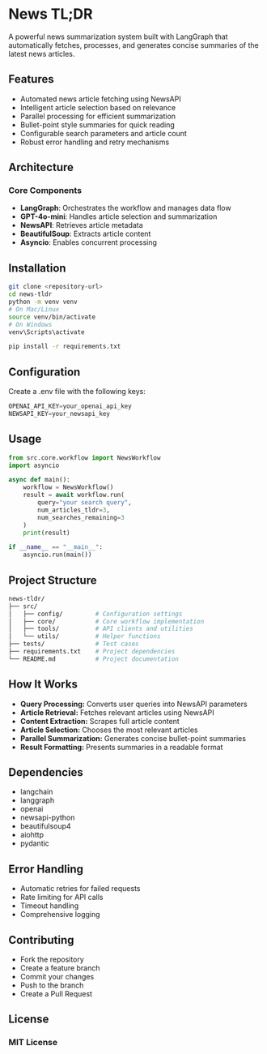 # News TL;DR

A powerful news summarization system built with LangGraph that automatically fetches, processes, and generates concise summaries of the latest news articles.

## Features
- Automated news article fetching using NewsAPI
- Intelligent article selection based on relevance
- Parallel processing for efficient summarization
- Bullet-point style summaries for quick reading
- Configurable search parameters and article count
- Robust error handling and retry mechanisms

## Architecture

### Core Components
- **LangGraph**: Orchestrates the workflow and manages data flow
- **GPT-4o-mini**: Handles article selection and summarization
- **NewsAPI**: Retrieves article metadata
- **BeautifulSoup**: Extracts article content
- **Asyncio**: Enables concurrent processing


## Installation

```bash
git clone <repository-url>
cd news-tldr
python -m venv venv
# On Mac/Linux
source venv/bin/activate  
# On Windows
venv\Scripts\activate

pip install -r requirements.txt
```

## Configuration
Create a .env file with the following keys:

```python
OPENAI_API_KEY=your_openai_api_key
NEWSAPI_KEY=your_newsapi_key
```

## Usage
```python
from src.core.workflow import NewsWorkflow
import asyncio

async def main():
    workflow = NewsWorkflow()
    result = await workflow.run(
        query="your search query",
        num_articles_tldr=3,
        num_searches_remaining=3
    )
    print(result)

if __name__ == "__main__":
    asyncio.run(main())
```

## Project Structure

```bash
news-tldr/
├── src/
│   ├── config/         # Configuration settings
│   ├── core/           # Core workflow implementation
│   ├── tools/          # API clients and utilities
│   └── utils/          # Helper functions
├── tests/              # Test cases
├── requirements.txt    # Project dependencies
└── README.md           # Project documentation

```

## How It Works
- **Query Processing:** Converts user queries into NewsAPI parameters
- **Article Retrieval:** Fetches relevant articles using NewsAPI
- **Content Extraction:** Scrapes full article content
- **Article Selection:** Chooses the most relevant articles
- **Parallel Summarization:** Generates concise bullet-point summaries
- **Result Formatting:** Presents summaries in a readable format

## Dependencies
- langchain
- langgraph
- openai
- newsapi-python
- beautifulsoup4
- aiohttp
- pydantic

## Error Handling
- Automatic retries for failed requests
- Rate limiting for API calls
- Timeout handling
- Comprehensive logging

## Contributing
- Fork the repository
- Create a feature branch
- Commit your changes
- Push to the branch
- Create a Pull Request

## License
### MIT License
```plaintext

```